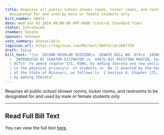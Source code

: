 ```yaml
---
title: Requires all public school shower rooms, locker rooms, and restrooms to be
  designated for and used by male or female students only
bill_number: SB974
date: Wed Jan 03 2024 00:00:00 GMT-0600 (Central Standard Time)
status: Introduced
chamber: Senate
sponsor: Unknown
vote_summary: Unavailable
legiscan_url: https://legiscan.com/MO/text/SB974/id/2867750
draft: false
bill_text: "|\n  SECOND REGULAR SESSION\n  SENATE BILL NO. 974\n  102ND GENERA L ASSEMBLY\n\
  \  INTRODUCED BY SENATOR FITZWATER.\n  4467S.01I KRISTINA MARTIN, Secretary\n  AN\
  \ ACT\n  To amend chapter 171, RSMo, by adding thereto one new section relating\
  \ to the physical privacy\n  of students.\n  Be it enacted by the General Assembly\
  \ of the State of Missouri, as follows:\n  1 Section A. Chapter 171, RSMo, is amended\
  \ by adding thereto"
---
```

Requires all public school shower rooms, locker rooms, and restrooms to be designated for and used by male or female students only

---

## Read Full Bill Text

You can view the full text [here](https://legiscan.com/MO/text/SB974/id/2867750).

